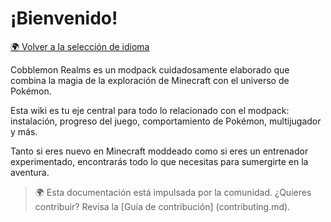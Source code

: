 # ¡Bienvenido!

[🌍 Volver a la selección de idioma](https://app.gitbook.com/s/MoNV72ip5YoBD0RvKQwp/)

Cobblemon Realms es un modpack cuidadosamente elaborado que combina la magia de la exploración de Minecraft con el universo de Pokémon.

Esta wiki es tu eje central para todo lo relacionado con el modpack: instalación, progreso del juego, comportamiento de Pokémon, multijugador y más.

Tanto si eres nuevo en Minecraft moddeado como si eres un entrenador experimentado, encontrarás todo lo que necesitas para sumergirte en la aventura.

> 🌍 Esta documentación está impulsada por la comunidad. ¿Quieres contribuir? Revisa la [Guía de contribución] (contributing.md).
